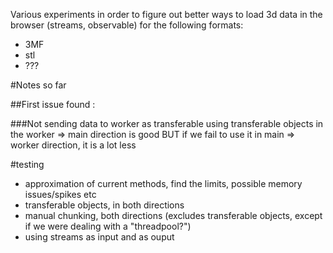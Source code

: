 Various experiments in order to figure out better ways to load 3d data in the browser (streams, observable) for the following formats:
- 3MF
- stl
- ???


#Notes so far


##First issue found :

###Not sending data to worker as transferable
using transferable objects in the worker => main direction is good
BUT if we fail to use it in       main => worker direction, it is a lot less


#testing
- approximation of current methods, find the limits, possible memory issues/spikes etc
- transferable objects, in both directions
- manual chunking, both directions (excludes transferable objects, except if we were dealing with a "threadpool?")
- using streams as input and as ouput
